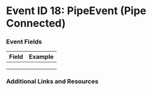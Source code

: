 # Event ID 18: PipeEvent (Pipe Connected)

### Event Fields
| Field        | Example           |
| ------------- | ------------- |
|  |  |
|  |  |
|  |  |

### Additional Links and Resources